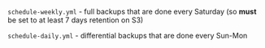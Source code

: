 `schedule-weekly.yml` - full backups that are done every Saturday (so __must__ be set to at least 7 days retention on S3)

`schedule-daily.yml` - differential backups that are done every Sun-Mon
